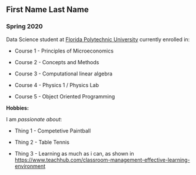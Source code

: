 ## First Name Last Name

### Spring 2020 

Data Science student at [Florida Polytechnic University](https://www.floridapoly.edu) currently enrolled in: 

- Course 1 - Principles of Microeconomics

- Course 2 - Concepts and Methods

- Course 3 - Computational linear algebra

- Course 4 - Physics 1 / Physics Lab

- Course 5 - Object Oriented Programming

**Hobbies:**

I am _passionate about_: 

- Thing 1 - Competetive Paintball

- Thing 2 - Table Tennis

- Thing 3 - Learning as much as i can, as shown in <https://www.teachhub.com/classroom-management-effective-learning-environment>

